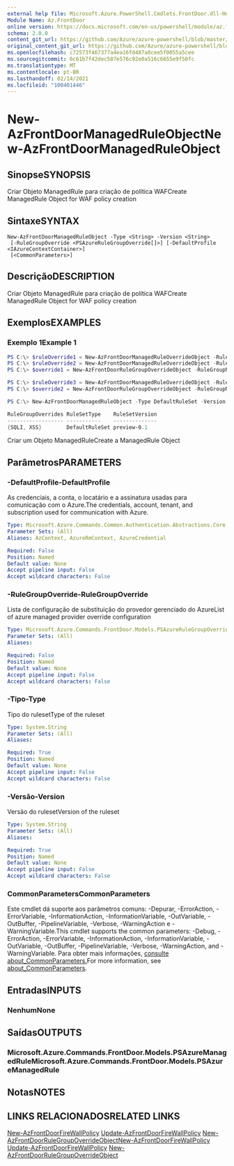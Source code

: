 ```yaml
---
external help file: Microsoft.Azure.PowerShell.Cmdlets.FrontDoor.dll-Help.xml
Module Name: Az.FrontDoor
online version: https://docs.microsoft.com/en-us/powershell/module/az.frontdoor/new-azfrontdoormanagedruleobject
schema: 2.0.0
content_git_url: https://github.com/Azure/azure-powershell/blob/master/src/FrontDoor/FrontDoor/help/New-AzFrontDoorManagedRuleObject.md
original_content_git_url: https://github.com/Azure/azure-powershell/blob/master/src/FrontDoor/FrontDoor/help/New-AzFrontDoorManagedRuleObject.md
ms.openlocfilehash: c72573f467377a4ea16fd487a8cee5f0055a5cee
ms.sourcegitcommit: 0c61b7f42dec507e576c92e0a516c6655e9f50fc
ms.translationtype: MT
ms.contentlocale: pt-BR
ms.lasthandoff: 02/14/2021
ms.locfileid: "100401446"
---
```

# <span data-ttu-id="f1b8c-101">New-AzFrontDoorManagedRuleObject</span><span class="sxs-lookup"><span data-stu-id="f1b8c-101">New-AzFrontDoorManagedRuleObject</span></span>

## <span data-ttu-id="f1b8c-102">Sinopse</span><span class="sxs-lookup"><span data-stu-id="f1b8c-102">SYNOPSIS</span></span>
<span data-ttu-id="f1b8c-103">Criar Objeto ManagedRule para criação de política WAF</span><span class="sxs-lookup"><span data-stu-id="f1b8c-103">Create ManagedRule Object for WAF policy creation</span></span>

## <span data-ttu-id="f1b8c-104">Sintaxe</span><span class="sxs-lookup"><span data-stu-id="f1b8c-104">SYNTAX</span></span>

```
New-AzFrontDoorManagedRuleObject -Type <String> -Version <String>
 [-RuleGroupOverride <PSAzureRuleGroupOverride[]>] [-DefaultProfile <IAzureContextContainer>]
 [<CommonParameters>]
```

## <span data-ttu-id="f1b8c-105">Descrição</span><span class="sxs-lookup"><span data-stu-id="f1b8c-105">DESCRIPTION</span></span>
<span data-ttu-id="f1b8c-106">Criar Objeto ManagedRule para criação de política WAF</span><span class="sxs-lookup"><span data-stu-id="f1b8c-106">Create ManagedRule Object for WAF policy creation</span></span>

## <span data-ttu-id="f1b8c-107">Exemplos</span><span class="sxs-lookup"><span data-stu-id="f1b8c-107">EXAMPLES</span></span>

### <span data-ttu-id="f1b8c-108">Exemplo 1</span><span class="sxs-lookup"><span data-stu-id="f1b8c-108">Example 1</span></span>
```powershell
PS C:\> $ruleOverride1 = New-AzFrontDoorManagedRuleOverrideObject -RuleId "942250" -Action Log -EnabledState Enabled
PS C:\> $ruleOverride2 = New-AzFrontDoorManagedRuleOverrideObject -RuleId "942251" -Action Log -EnabledState Enabled
PS C:\> $override1 = New-AzFrontDoorRuleGroupOverrideObject -RuleGroupName SQLI -ManagedRuleOverride $ruleOverride1,$ruleOverride2

PS C:\> $ruleOverride3 = New-AzFrontDoorManagedRuleOverrideObject -RuleId "941280" -Action Log -EnabledState Enabled
PS C:\> $override2 = New-AzFrontDoorRuleGroupOverrideObject -RuleGroupName XSS -ManagedRuleOverride $ruleOverride3

PS C:\> New-AzFrontDoorManagedRuleObject -Type DefaultRuleSet -Version "preview-0.1" -RuleGroupOverride $override1,$override2

RuleGroupOverrides RuleSetType    RuleSetVersion
------------------ -----------    --------------
{SQLI, XSS}        DefaultRuleSet preview-0.1
```

<span data-ttu-id="f1b8c-109">Criar um Objeto ManagedRule</span><span class="sxs-lookup"><span data-stu-id="f1b8c-109">Create a ManagedRule Object</span></span>

## <span data-ttu-id="f1b8c-110">Parâmetros</span><span class="sxs-lookup"><span data-stu-id="f1b8c-110">PARAMETERS</span></span>

### <span data-ttu-id="f1b8c-111">-DefaultProfile</span><span class="sxs-lookup"><span data-stu-id="f1b8c-111">-DefaultProfile</span></span>
<span data-ttu-id="f1b8c-112">As credenciais, a conta, o locatário e a assinatura usadas para comunicação com o Azure.</span><span class="sxs-lookup"><span data-stu-id="f1b8c-112">The credentials, account, tenant, and subscription used for communication with Azure.</span></span>

```yaml
Type: Microsoft.Azure.Commands.Common.Authentication.Abstractions.Core.IAzureContextContainer
Parameter Sets: (All)
Aliases: AzContext, AzureRmContext, AzureCredential

Required: False
Position: Named
Default value: None
Accept pipeline input: False
Accept wildcard characters: False
```

### <span data-ttu-id="f1b8c-113">-RuleGroupOverride</span><span class="sxs-lookup"><span data-stu-id="f1b8c-113">-RuleGroupOverride</span></span>
<span data-ttu-id="f1b8c-114">Lista de configuração de substituição do provedor gerenciado do Azure</span><span class="sxs-lookup"><span data-stu-id="f1b8c-114">List of azure managed provider override configuration</span></span>

```yaml
Type: Microsoft.Azure.Commands.FrontDoor.Models.PSAzureRuleGroupOverride[]
Parameter Sets: (All)
Aliases:

Required: False
Position: Named
Default value: None
Accept pipeline input: False
Accept wildcard characters: False
```

### <span data-ttu-id="f1b8c-115">-Tipo</span><span class="sxs-lookup"><span data-stu-id="f1b8c-115">-Type</span></span>
<span data-ttu-id="f1b8c-116">Tipo do ruleset</span><span class="sxs-lookup"><span data-stu-id="f1b8c-116">Type of the ruleset</span></span>

```yaml
Type: System.String
Parameter Sets: (All)
Aliases:

Required: True
Position: Named
Default value: None
Accept pipeline input: False
Accept wildcard characters: False
```

### <span data-ttu-id="f1b8c-117">-Versão</span><span class="sxs-lookup"><span data-stu-id="f1b8c-117">-Version</span></span>
<span data-ttu-id="f1b8c-118">Versão do ruleset</span><span class="sxs-lookup"><span data-stu-id="f1b8c-118">Version of the ruleset</span></span>

```yaml
Type: System.String
Parameter Sets: (All)
Aliases:

Required: True
Position: Named
Default value: None
Accept pipeline input: False
Accept wildcard characters: False
```

### <span data-ttu-id="f1b8c-119">CommonParameters</span><span class="sxs-lookup"><span data-stu-id="f1b8c-119">CommonParameters</span></span>
<span data-ttu-id="f1b8c-120">Este cmdlet dá suporte aos parâmetros comuns: -Depurar, -ErrorAction, -ErrorVariable, -InformationAction, -InformationVariable, -OutVariable, -OutBuffer, -PipelineVariable, -Verbose, -WarningAction e -WarningVariable.</span><span class="sxs-lookup"><span data-stu-id="f1b8c-120">This cmdlet supports the common parameters: -Debug, -ErrorAction, -ErrorVariable, -InformationAction, -InformationVariable, -OutVariable, -OutBuffer, -PipelineVariable, -Verbose, -WarningAction, and -WarningVariable.</span></span> <span data-ttu-id="f1b8c-121">Para obter mais informações, [consulte about_CommonParameters.](https://go.microsoft.com/fwlink/?LinkID=113216)</span><span class="sxs-lookup"><span data-stu-id="f1b8c-121">For more information, see [about_CommonParameters](https://go.microsoft.com/fwlink/?LinkID=113216).</span></span>

## <span data-ttu-id="f1b8c-122">Entradas</span><span class="sxs-lookup"><span data-stu-id="f1b8c-122">INPUTS</span></span>

### <span data-ttu-id="f1b8c-123">Nenhum</span><span class="sxs-lookup"><span data-stu-id="f1b8c-123">None</span></span>

## <span data-ttu-id="f1b8c-124">Saídas</span><span class="sxs-lookup"><span data-stu-id="f1b8c-124">OUTPUTS</span></span>

### <span data-ttu-id="f1b8c-125">Microsoft.Azure.Commands.FrontDoor.Models.PSAzureManagedRule</span><span class="sxs-lookup"><span data-stu-id="f1b8c-125">Microsoft.Azure.Commands.FrontDoor.Models.PSAzureManagedRule</span></span>

## <span data-ttu-id="f1b8c-126">Notas</span><span class="sxs-lookup"><span data-stu-id="f1b8c-126">NOTES</span></span>

## <span data-ttu-id="f1b8c-127">LINKS RELACIONADOS</span><span class="sxs-lookup"><span data-stu-id="f1b8c-127">RELATED LINKS</span></span>

<span data-ttu-id="f1b8c-128">[New-AzFrontDoorFireWallPolicy](./New-AzFrontDoorFireWallPolicy.md) 
 [Update-AzFrontDoorFireWallPolicy](./Update-AzFrontDoorFireWallPolicy.md) 
 [New-AzFrontDoorRuleGroupOverrideObject](./New-AzFrontDoorRuleGroupOverrideObject.md)</span><span class="sxs-lookup"><span data-stu-id="f1b8c-128">[New-AzFrontDoorFireWallPolicy](./New-AzFrontDoorFireWallPolicy.md)
[Update-AzFrontDoorFireWallPolicy](./Update-AzFrontDoorFireWallPolicy.md)
[New-AzFrontDoorRuleGroupOverrideObject](./New-AzFrontDoorRuleGroupOverrideObject.md)</span></span>
